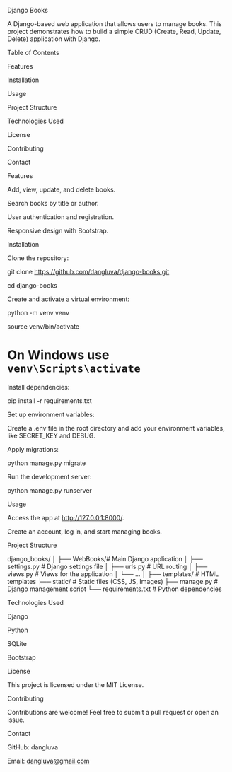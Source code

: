 Django Books

A Django-based web application that allows users to manage books. This project demonstrates how to build a simple CRUD (Create, Read, Update, Delete) application with Django.


Table of Contents

Features

Installation

Usage

Project Structure

Technologies Used

License

Contributing

Contact



Features

Add, view, update, and delete books.

Search books by title or author.

User authentication and registration.

Responsive design with Bootstrap.


Installation

Clone the repository:


git clone https://github.com/dangluva/django-books.git

cd django-books


Create and activate a virtual environment:


python -m venv venv

source venv/bin/activate  
# On Windows use `venv\Scripts\activate`

Install dependencies:


pip install -r requirements.txt

Set up environment variables:

Create a .env file in the root directory and add your environment variables, like SECRET_KEY and DEBUG.

Apply migrations:

python manage.py migrate

Run the development server:

python manage.py runserver

Usage

Access the app at http://127.0.0.1:8000/.

Create an account, log in, and start managing books.

Project Structure


django_books/
│
├── WebBooks/# Main Django application
│   ├── settings.py         # Django settings file
│   ├── urls.py             # URL routing
│   ├── views.py            # Views for the application
│   └── ...
│
├── templates/              # HTML templates
├── static/                 # Static files (CSS, JS, Images)
├── manage.py               # Django management script
└── requirements.txt        # Python dependencies

Technologies Used

Django

Python

SQLite

Bootstrap

License

This project is licensed under the MIT License.

Contributing

Contributions are welcome! Feel free to submit a pull request or open an issue.

Contact

GitHub: dangluva

Email: dangluva@gmail.com